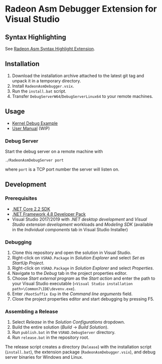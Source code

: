 # Radeon Asm Debugger Extension for Visual Studio

## Syntax Highlighting

See [Radeon Asm Syntax Highlight Extension](VSRAD.Syntax).

## Installation

1. Download the installation archive attached to the latest git tag and unpack it in a temporary directory.
2. Install `RadeonAsmDebugger.vsix`.
3. Run the `install.bat` script.
4. Transfer `DebugServerW64`/`DebugServerLinux64` to your remote machines.

## Usage

* [Kernel Debug Example](Example)
* [User Manual](MANUAL.md) (WIP)

### Debug Server

Start the debug server on a remote machine with

```shell
./RadeonAsmDebugServer port
```

where `port` is a TCP port number the server will listen on.

## Development

### Prerequisites

* [.NET Core 2.2 SDK](https://dotnet.microsoft.com/download/dotnet-core/2.2)
* [.NET Framework 4.8 Developer Pack](https://dotnet.microsoft.com/download/dotnet-framework/net48)
* Visual Studio 2017/2019 with *.NET desktop development* and *Visual Studio extension development* workloads and *Modeling SDK* (available in the *Individual components* tab in Visual Studio Installer)

### Debugging

1. Clone this repository and open the solution in Visual Studio.
2. Right-click on `VSRAD.Package` in *Solution Explorer* and select *Set as StartUp Project*.
3. Right-click on `VSRAD.Package` in *Solution Explorer* and
select *Properties*.
4. Navigate to the *Debug* tab in the project properties editor.
5. Choose *Start external program* as the *Start action* and enter the path to your Visual Studio executable (`<Visual Studio installation path>\Common7\IDE\devenv.exe`).
6. Enter `/RootSuffix Exp` in the *Command line arguments* field.
7. Close the project properties editor and start debugging by pressing F5.

### Assembling a Release

1. Select *Release* in the *Solution Configurations* dropdown.
2. Build the entire solution (*Build* -> *Build Solution*).
3. Run `publish.bat` in the `VSRAD.DebugServer` directory.
4. Run `release.bat` in the repository root.

The release script creates a directory (`Release`) with the installation script
(`install.bat`), the extension package (`RadeonAsmDebugger.vsix`), and debug server
binaries for Windows and Linux.
